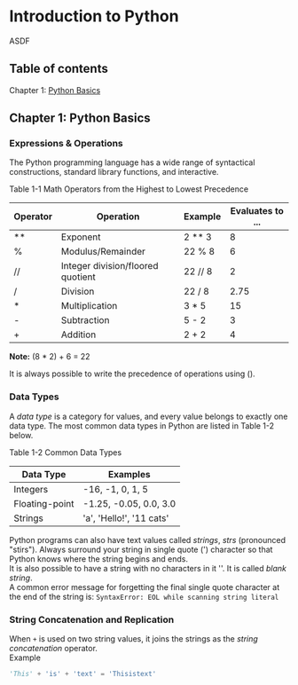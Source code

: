 # Introduction to Python

ASDF

## Table of contents

Chapter 1: [Python Basics]()

## Chapter 1: Python Basics

### Expressions & Operations

The Python programming language has a wide range of syntactical constructions, standard library functions, and interactive.


Table 1-1 Math Operators from the Highest to Lowest Precedence

|   Operator | Operation                         |   Example | Evaluates to ...
| ---------- | -----------                       | --------- | -----------------
|         ** | Exponent                          |    2 ** 3 | 8
|          % | Modulus/Remainder                 |    22 % 8 | 6
|         // | Integer division/floored quotient |   22 // 8 | 2
|          / | Division                          |    22 / 8 | 2.75
|          * | Multiplication                    |     3 * 5 | 15
|          - | Subtraction                       |     5 - 2 | 3
|          + | Addition                          |     2 + 2 | 4

**Note:** (8 * 2) + 6 = 22

It is always possible to write the precedence of operations using ().

### Data Types

A *data type* is a category for values, and every value belongs to exactly one data type.
The most common data types in Python are listed in Table 1-2 below.

Table 1-2 Common Data Types

|      Data Type | Examples                 |
|    ----------- | ----------               |
|       Integers | -16, -1, 0, 1, 5         |
| Floating-point | -1.25, -0.05, 0.0, 3.0   |
|        Strings | 'a', 'Hello!', '11 cats' |

Python programs can also have text values called *strings*, *strs* (pronounced "stirs").
Always surround your string in single quote (') character so that Python knows where the string begins and ends.\
It is also possible to have a string with no characters in it ''.
It is called *blank string*.\
A common error message for forgetting the final single quote character at the end of the string is: `SyntaxError: EOL while scanning string literal`

### String Concatenation and Replication

When `+` is used on two string values, it joins the strings as the *string concatenation* operator.\
Example

```python
'This' + 'is' + 'text' = 'Thisistext'
```




